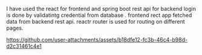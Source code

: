 I have used the react for frontend and spring boot rest api for backend 
login is done by validatintg credential from database .
frontend rect app fetched data from backend rest api.
reactr router is used for routing on different pages.

https://github.com/user-attachments/assets/b18dfe12-fc3b-46c4-b98d-d2c31461c4e1

